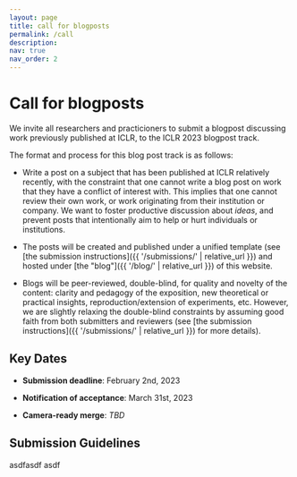 ```yaml
---
layout: page
title: call for blogposts
permalink: /call
description:
nav: true
nav_order: 2
---
```


# Call for blogposts

We invite all researchers and practicioners to submit a blogpost discussing work previously published at ICLR, to the ICLR 2023 blogpost track.

The format and process for this blog post track is as follows:

- Write a post on a subject that has been published at ICLR relatively recently, with the constraint that one cannot write a blog post on work that they have a conflict of interest with.
    This implies that one cannot review their own work, or work originating from their institution or company.
    We want to foster productive discussion about *ideas*, and prevent posts that intentionally aim to help or hurt individuals or institutions.

- The posts will be created and published under a unified template (see [the submission instructions]({{ '/submissions/' | relative_url }})
    and hosted under [the "blog"]({{ '/blog/' | relative_url }}) of this website.

- Blogs will be peer-reviewed, double-blind, for quality and novelty of the content: clarity and pedagogy of the exposition, new theoretical or practical insights, reproduction/extension of experiments, etc.
    However, we are slightly relaxing the double-blind constraints by assuming good faith from both submitters and reviewers (see [the submission instructions]({{ '/submissions/' | relative_url }}) for more details).

## Key Dates

- **Submission deadline**: February 2nd, 2023
&nbsp;

- **Notification of acceptance**: March 31st, 2023
&nbsp;

- **Camera-ready merge**: *TBD*

## Submission Guidelines

asdfasdf asdf
